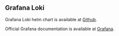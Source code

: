 ## Grafana Loki

Grafana Loki helm chart is available at [Github](https://github.com/grafana/loki/tree/main/production/helm).

Official Grafana documentation is available at [Grafana](https://grafana.com/docs/loki/latest/setup/install/helm/).
